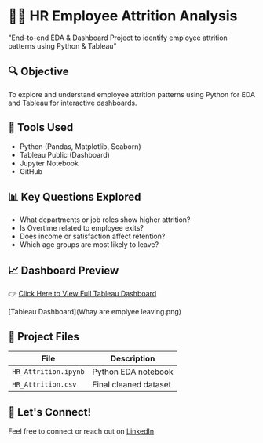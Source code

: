 # 🧑‍💼 HR Employee Attrition Analysis
"End-to-end EDA &amp; Dashboard Project to identify employee attrition patterns using Python &amp; Tableau"

## 🔍 Objective
To explore and understand employee attrition patterns using Python for EDA and Tableau for interactive dashboards.

## 📁 Tools Used
- Python (Pandas, Matplotlib, Seaborn)
- Tableau Public (Dashboard)
- Jupyter Notebook
- GitHub

## 📊 Key Questions Explored
- What departments or job roles show higher attrition?
- Is Overtime related to employee exits?
- Does income or satisfaction affect retention?
- Which age groups are most likely to leave?

## 📈 Dashboard Preview
👉 [Click Here to View Full Tableau Dashboard](https://public.tableau.com/views/HRAnalytics_17538869170200/Whayareemplyeeleaving?:language=en-US&publish=yes&:sid=&:redirect=auth&:display_count=n&:origin=viz_share_link)

[Tableau Dashboard](Whay are emplyee leaving.png)

## 📑 Project Files
| File | Description |
|------|-------------|
| `HR_Attrition.ipynb` | Python EDA notebook |
| `HR_Attrition.csv` | Final cleaned dataset |

## 🤝 Let's Connect!
Feel free to connect or reach out on [LinkedIn](https://www.linkedin.com/in/jyotirmay-das-top/)  
